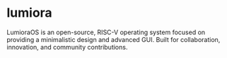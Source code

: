 # lumiora
LumioraOS is an open-source, RISC-V operating system focused on providing a minimalistic design and advanced GUI. Built for collaboration, innovation, and community contributions.
